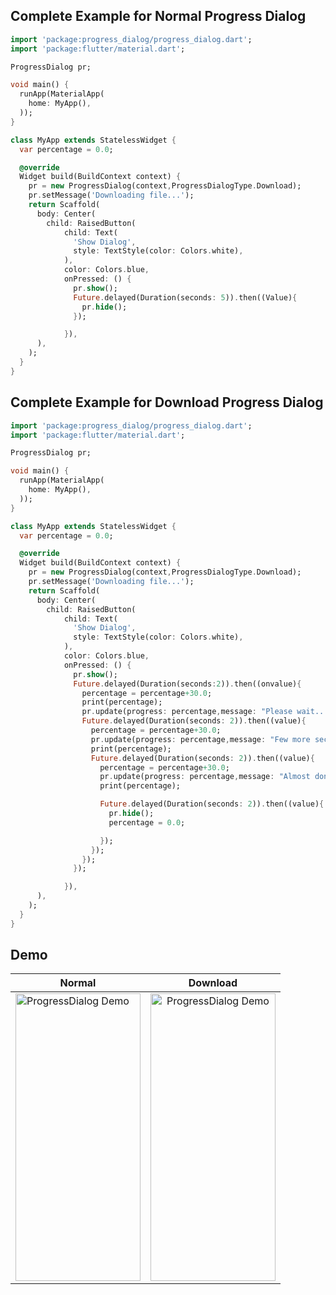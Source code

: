 ## Complete Example for Normal Progress Dialog

```dart
import 'package:progress_dialog/progress_dialog.dart';
import 'package:flutter/material.dart';

ProgressDialog pr;

void main() {
  runApp(MaterialApp(
    home: MyApp(),
  ));
}

class MyApp extends StatelessWidget {
  var percentage = 0.0;

  @override
  Widget build(BuildContext context) {
    pr = new ProgressDialog(context,ProgressDialogType.Download);
    pr.setMessage('Downloading file...');
    return Scaffold(
      body: Center(
        child: RaisedButton(
            child: Text(
              'Show Dialog',
              style: TextStyle(color: Colors.white),
            ),
            color: Colors.blue,
            onPressed: () {
              pr.show();
              Future.delayed(Duration(seconds: 5)).then((Value){
                pr.hide();
              });

            }),
      ),
    );
  }
}
```

## Complete Example for Download Progress Dialog

```dart
import 'package:progress_dialog/progress_dialog.dart';
import 'package:flutter/material.dart';

ProgressDialog pr;

void main() {
  runApp(MaterialApp(
    home: MyApp(),
  ));
}

class MyApp extends StatelessWidget {
  var percentage = 0.0;

  @override
  Widget build(BuildContext context) {
    pr = new ProgressDialog(context,ProgressDialogType.Download);
    pr.setMessage('Downloading file...');
    return Scaffold(
      body: Center(
        child: RaisedButton(
            child: Text(
              'Show Dialog',
              style: TextStyle(color: Colors.white),
            ),
            color: Colors.blue,
            onPressed: () {
              pr.show();
              Future.delayed(Duration(seconds:2)).then((onvalue){
                percentage = percentage+30.0;
                print(percentage);
                pr.update(progress: percentage,message: "Please wait...");
                Future.delayed(Duration(seconds: 2)).then((value){
                  percentage = percentage+30.0;
                  pr.update(progress: percentage,message: "Few more seconds...");
                  print(percentage);
                  Future.delayed(Duration(seconds: 2)).then((value){
                    percentage = percentage+30.0;
                    pr.update(progress: percentage,message: "Almost done...");
                    print(percentage);

                    Future.delayed(Duration(seconds: 2)).then((value){
                      pr.hide();
                      percentage = 0.0;

                    });
                  });
                });
              });

            }),
      ),
    );
  }
}
```
## Demo
| Normal        | Download      |
| ------------- |:-------------:|
|<img src="https://raw.githubusercontent.com/fayaz07/progress_dialog/master/progress.gif" width="200" height="460" alt="ProgressDialog Demo" />       | <img src="https://raw.githubusercontent.com/fayaz07/progress_dialog/master/progress.gif" width="200" height="460" alt="ProgressDialog Demo" /> |




